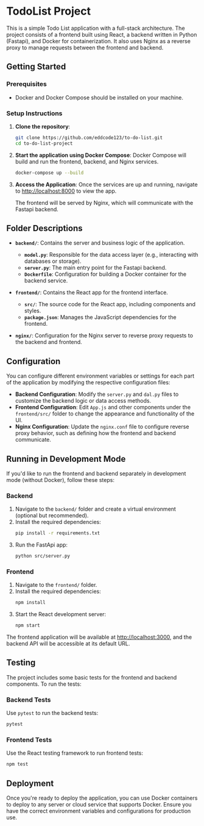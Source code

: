 # TodoList Project

This is a simple Todo List application with a full-stack architecture. The project consists of a frontend built using React, a backend written in Python (Fastapi), and Docker for containerization. It also uses Nginx as a reverse proxy to manage requests between the frontend and backend.

## Getting Started

### Prerequisites

- Docker and Docker Compose should be installed on your machine.

### Setup Instructions

1. **Clone the repository**:
   ```bash
   git clone https://github.com/eddcode123/to-do-list.git
   cd to-do-list-project
   ```

2. **Start the application using Docker Compose**:
   Docker Compose will build and run the frontend, backend, and Nginx services.
   ```bash
   docker-compose up --build
   ```

3. **Access the Application**:
   Once the services are up and running, navigate to [http://localhost:8000](http://localhost:8000) to view the app.
   
   The frontend will be served by Nginx, which will communicate with the Fastapi backend.

## Folder Descriptions

- **`backend/`**: Contains the server and business logic of the application.
  - **`model.py`**: Responsible for the data access layer (e.g., interacting with databases or storage).
  - **`server.py`**: The main entry point for the Fastapi backend.
  - **`Dockerfile`**: Configuration for building a Docker container for the backend service.

- **`frontend/`**: Contains the React app for the frontend interface.
  - **`src/`**: The source code for the React app, including components and styles.
  - **`package.json`**: Manages the JavaScript dependencies for the frontend.

- **`nginx/`**: Configuration for the Nginx server to reverse proxy requests to the backend and frontend.

## Configuration

You can configure different environment variables or settings for each part of the application by modifying the respective configuration files:

- **Backend Configuration**: Modify the `server.py` and `dal.py` files to customize the backend logic or data access methods.
- **Frontend Configuration**: Edit `App.js` and other components under the `frontend/src/` folder to change the appearance and functionality of the UI.
- **Nginx Configuration**: Update the `nginx.conf` file to configure reverse proxy behavior, such as defining how the frontend and backend communicate.

## Running in Development Mode

If you'd like to run the frontend and backend separately in development mode (without Docker), follow these steps:

### Backend

1. Navigate to the `backend/` folder and create a virtual environment (optional but recommended).
2. Install the required dependencies:
   ```bash
   pip install -r requirements.txt
   ```
3. Run the FastApi app:
   ```bash
   python src/server.py
   ```

### Frontend

1. Navigate to the `frontend/` folder.
2. Install the required dependencies:
   ```bash
   npm install
   ```
3. Start the React development server:
   ```bash
   npm start
   ```

The frontend application will be available at [http://localhost:3000](http://localhost:3000), and the backend API will be accessible at its default URL.


## Testing

The project includes some basic tests for the frontend and backend components. To run the tests:

### Backend Tests

Use `pytest` to run the backend tests:
```bash
pytest
```

### Frontend Tests

Use the React testing framework to run frontend tests:
```bash
npm test
```

## Deployment

Once you're ready to deploy the application, you can use Docker containers to deploy to any server or cloud service that supports Docker. Ensure you have the correct environment variables and configurations for production use.



